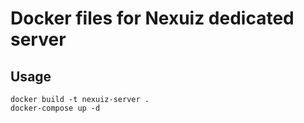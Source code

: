 Docker files for Nexuiz dedicated server
========================================


## Usage

```
docker build -t nexuiz-server .
docker-compose up -d
```
